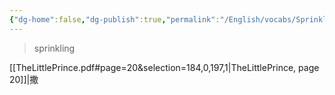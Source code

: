 ```yaml
---
{"dg-home":false,"dg-publish":true,"permalink":"/English/vocabs/Sprinkle/","dgPassFrontmatter":true}
---
```



> sprinkling

[[TheLittlePrince.pdf#page=20&selection=184,0,197,1|TheLittlePrince, page 20]]|撒